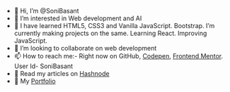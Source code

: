 - 👋 Hi, I’m @SoniBasant
- 👀 I’m interested in Web development and AI
- 🌱 I have learned HTML5, CSS3 and Vanilla JavaScript. Bootstrap. I’m currently making projects on the same. Learning React. Improving JavaScript.
- 💞️ I’m looking to collaborate on web development
- 📫 How to reach me:- Right now on GitHub, [Codepen](https://codepen.io/sonibasant), [Frontend Mentor](https://www.frontendmentor.io/profile/SoniBasant). User Id- SoniBasant
- 📝 Read my articles on [Hashnode](https://sonibasant.hashnode.dev/)
- 💼 My [Portfolio](https://sonibasant.github.io/Portfolio-Basant-Soni/portfolio.html)


<!---
SoniBasant/SoniBasant is a ✨ special ✨ repository because its `README.md` (this file) appears on your GitHub profile.
You can click the Preview link to take a look at your changes.
--->
